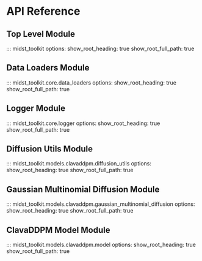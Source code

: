 # API Reference

## Top Level Module

::: midst_toolkit
    options:
      show_root_heading: true
      show_root_full_path: true

## Data Loaders Module

::: midst_toolkit.core.data_loaders
    options:
      show_root_heading: true
      show_root_full_path: true

## Logger Module

::: midst_toolkit.core.logger
    options:
      show_root_heading: true
      show_root_full_path: true

## Diffusion Utils Module

::: midst_toolkit.models.clavaddpm.diffusion_utils
    options:
      show_root_heading: true
      show_root_full_path: true

## Gaussian Multinomial Diffusion Module

::: midst_toolkit.models.clavaddpm.gaussian_multinomial_diffusion
    options:
      show_root_heading: true
      show_root_full_path: true

## ClavaDDPM Model Module

::: midst_toolkit.models.clavaddpm.model
    options:
      show_root_heading: true
      show_root_full_path: true
